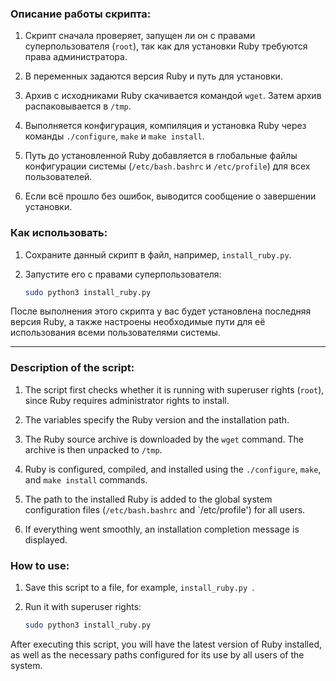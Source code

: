 ### Описание работы скрипта:

1. Скрипт сначала проверяет, запущен ли он с правами суперпользователя (`root`), так как для установки Ruby требуются права администратора.
   
2. В переменных задаются версия Ruby и путь для установки.

3. Архив с исходниками Ruby скачивается командой `wget`. Затем архив распаковывается в `/tmp`.

4. Выполняется конфигурация, компиляция и установка Ruby через команды `./configure`, `make` и `make install`.

5. Путь до установленной Ruby добавляется в глобальные файлы конфигурации системы (`/etc/bash.bashrc` и `/etc/profile`) для всех пользователей.

6. Если всё прошло без ошибок, выводится сообщение о завершении установки.

### Как использовать:

1. Сохраните данный скрипт в файл, например, `install_ruby.py`.
2. Запустите его с правами суперпользователя:

   ```bash
   sudo python3 install_ruby.py
   ```

После выполнения этого скрипта у вас будет установлена последняя версия Ruby, а также настроены необходимые пути для её использования всеми пользователями системы.

------------------------------------------------------------------------

### Description of the script:

1. The script first checks whether it is running with superuser rights (`root`), since Ruby requires administrator rights to install.
   
2. The variables specify the Ruby version and the installation path.

3. The Ruby source archive is downloaded by the `wget` command. The archive is then unpacked to `/tmp`.

4. Ruby is configured, compiled, and installed using the `./configure`, `make`, and `make install` commands.

5. The path to the installed Ruby is added to the global system configuration files (`/etc/bash.bashrc` and `/etc/profile') for all users.

6. If everything went smoothly, an installation completion message is displayed.

### How to use:

1. Save this script to a file, for example, `install_ruby.py `.
2. Run it with superuser rights:

   ```bash
   sudo python3 install_ruby.py
   ```

After executing this script, you will have the latest version of Ruby installed, as well as the necessary paths configured for its use by all users of the system.
